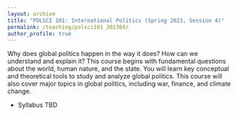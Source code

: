 ```yaml
---
layout: archive
title: "POLSCI 101: International Politics (Spring 2023, Session 4)"
permalink: /teaching/polsci101_202304/
author_profile: true
---
```


Why does global politics happen in the way it does? How can we understand and explain it? This course begins with fundamental questions about the world, human nature, and the state. You will learn key conceptual and theoretical tools to study and analyze global politics. This course will also cover major topics in global politics, including war, finance, and climate change. 

- Syllabus TBD

